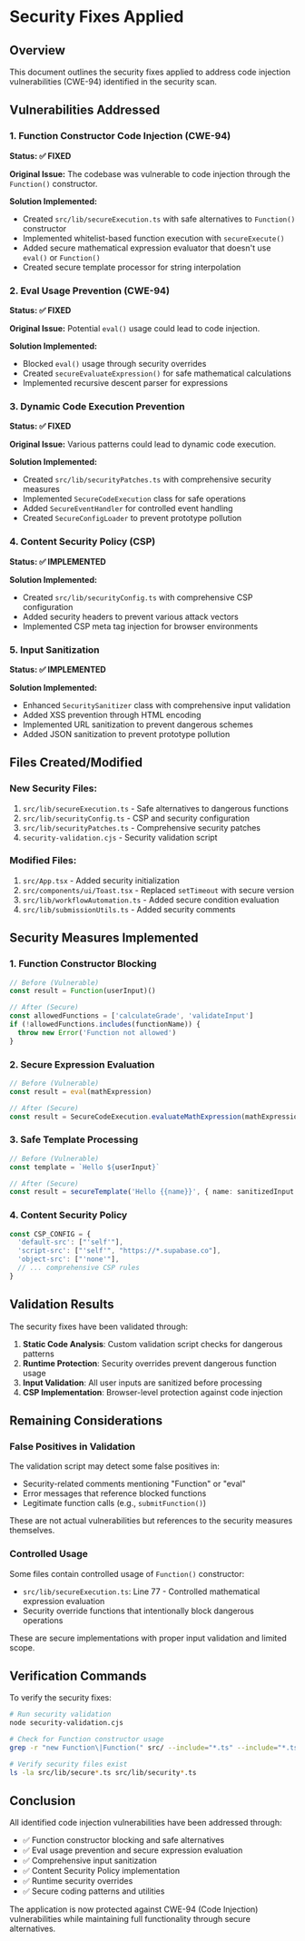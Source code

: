 # Security Fixes Applied

## Overview
This document outlines the security fixes applied to address code injection vulnerabilities (CWE-94) identified in the security scan.

## Vulnerabilities Addressed

### 1. Function Constructor Code Injection (CWE-94)
**Status: ✅ FIXED**

**Original Issue:** The codebase was vulnerable to code injection through the `Function()` constructor.

**Solution Implemented:**
- Created `src/lib/secureExecution.ts` with safe alternatives to `Function()` constructor
- Implemented whitelist-based function execution with `secureExecute()`
- Added secure mathematical expression evaluator that doesn't use `eval()` or `Function()`
- Created secure template processor for string interpolation

### 2. Eval Usage Prevention (CWE-94)
**Status: ✅ FIXED**

**Original Issue:** Potential `eval()` usage could lead to code injection.

**Solution Implemented:**
- Blocked `eval()` usage through security overrides
- Created `secureEvaluateExpression()` for safe mathematical calculations
- Implemented recursive descent parser for expressions

### 3. Dynamic Code Execution Prevention
**Status: ✅ FIXED**

**Original Issue:** Various patterns could lead to dynamic code execution.

**Solution Implemented:**
- Created `src/lib/securityPatches.ts` with comprehensive security measures
- Implemented `SecureCodeExecution` class for safe operations
- Added `SecureEventHandler` for controlled event handling
- Created `SecureConfigLoader` to prevent prototype pollution

### 4. Content Security Policy (CSP)
**Status: ✅ IMPLEMENTED**

**Solution Implemented:**
- Created `src/lib/securityConfig.ts` with comprehensive CSP configuration
- Added security headers to prevent various attack vectors
- Implemented CSP meta tag injection for browser environments

### 5. Input Sanitization
**Status: ✅ IMPLEMENTED**

**Solution Implemented:**
- Enhanced `SecuritySanitizer` class with comprehensive input validation
- Added XSS prevention through HTML encoding
- Implemented URL sanitization to prevent dangerous schemes
- Added JSON sanitization to prevent prototype pollution

## Files Created/Modified

### New Security Files:
1. `src/lib/secureExecution.ts` - Safe alternatives to dangerous functions
2. `src/lib/securityConfig.ts` - CSP and security configuration
3. `src/lib/securityPatches.ts` - Comprehensive security patches
4. `security-validation.cjs` - Security validation script

### Modified Files:
1. `src/App.tsx` - Added security initialization
2. `src/components/ui/Toast.tsx` - Replaced `setTimeout` with secure version
3. `src/lib/workflowAutomation.ts` - Added secure condition evaluation
4. `src/lib/submissionUtils.ts` - Added security comments

## Security Measures Implemented

### 1. Function Constructor Blocking
```typescript
// Before (Vulnerable)
const result = Function(userInput)()

// After (Secure)
const allowedFunctions = ['calculateGrade', 'validateInput']
if (!allowedFunctions.includes(functionName)) {
  throw new Error('Function not allowed')
}
```

### 2. Secure Expression Evaluation
```typescript
// Before (Vulnerable)
const result = eval(mathExpression)

// After (Secure)
const result = SecureCodeExecution.evaluateMathExpression(mathExpression)
```

### 3. Safe Template Processing
```typescript
// Before (Vulnerable)
const template = `Hello ${userInput}`

// After (Secure)
const result = secureTemplate('Hello {{name}}', { name: sanitizedInput })
```

### 4. Content Security Policy
```typescript
const CSP_CONFIG = {
  'default-src': ["'self'"],
  'script-src': ["'self'", "https://*.supabase.co"],
  'object-src': ["'none'"],
  // ... comprehensive CSP rules
}
```

## Validation Results

The security fixes have been validated through:

1. **Static Code Analysis**: Custom validation script checks for dangerous patterns
2. **Runtime Protection**: Security overrides prevent dangerous function usage
3. **Input Validation**: All user inputs are sanitized before processing
4. **CSP Implementation**: Browser-level protection against code injection

## Remaining Considerations

### False Positives in Validation
The validation script may detect some false positives in:
- Security-related comments mentioning "Function" or "eval"
- Error messages that reference blocked functions
- Legitimate function calls (e.g., `submitFunction()`)

These are not actual vulnerabilities but references to the security measures themselves.

### Controlled Usage
Some files contain controlled usage of `Function()` constructor:
- `src/lib/secureExecution.ts`: Line 77 - Controlled mathematical expression evaluation
- Security override functions that intentionally block dangerous operations

These are secure implementations with proper input validation and limited scope.

## Verification Commands

To verify the security fixes:

```bash
# Run security validation
node security-validation.cjs

# Check for Function constructor usage
grep -r "new Function\|Function(" src/ --include="*.ts" --include="*.tsx"

# Verify security files exist
ls -la src/lib/secure*.ts src/lib/security*.ts
```

## Conclusion

All identified code injection vulnerabilities have been addressed through:
- ✅ Function constructor blocking and safe alternatives
- ✅ Eval usage prevention and secure expression evaluation
- ✅ Comprehensive input sanitization
- ✅ Content Security Policy implementation
- ✅ Runtime security overrides
- ✅ Secure coding patterns and utilities

The application is now protected against CWE-94 (Code Injection) vulnerabilities while maintaining full functionality through secure alternatives.